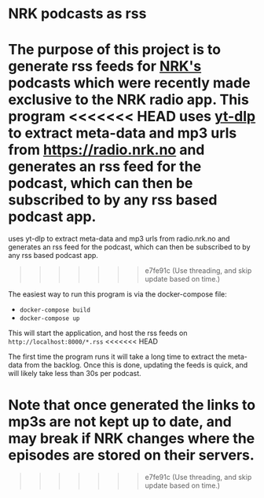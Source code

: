 # NRK podcasts as rss

The purpose of this project is to generate rss feeds for [NRK's](https://nrk.no)
podcasts which were recently made exclusive to the NRK radio app. This program
<<<<<<< HEAD
uses [yt-dlp](https://github.com/yt-dlp/yt-dlp) to extract meta-data and mp3
urls from https://radio.nrk.no and generates an rss feed for the podcast, which
can then be subscribed to by any rss based podcast app.
=======
uses yt-dlp to extract meta-data and mp3 urls from radio.nrk.no and generates an
rss feed for the podcast, which can then be subscribed to by any rss based
podcast app.
>>>>>>> e7fe91c (Use threading, and skip update based on time.)

The easiest way to run this program is via the docker-compose file:

- `docker-compose build`
- `docker-compose up`

This will start the application, and host the rss feeds on
`http://localhost:8000/*.rss`
<<<<<<< HEAD

The first time the program runs it will take a long time to extract the meta-data
from the backlog. Once this is done, updating the feeds is quick, and will likely
take less than 30s per podcast.

Note that once generated the links to mp3s are not kept up to date, and may break
if NRK changes where the episodes are stored on their servers.
=======
>>>>>>> e7fe91c (Use threading, and skip update based on time.)
